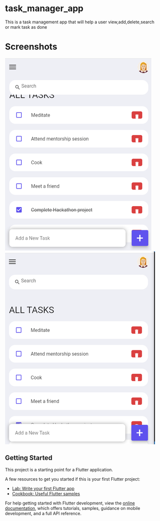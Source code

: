 # task_manager_app

This is a task management app that will help a user view,add,delete,search or mark task as done

# Screenshots

![alt text](<Screenshot (1598).png>)
![alt text](<Screenshot (1597).png>)



## Getting Started

This project is a starting point for a Flutter application.

A few resources to get you started if this is your first Flutter project:

- [Lab: Write your first Flutter app](https://docs.flutter.dev/get-started/codelab)
- [Cookbook: Useful Flutter samples](https://docs.flutter.dev/cookbook)

For help getting started with Flutter development, view the
[online documentation](https://docs.flutter.dev/), which offers tutorials,
samples, guidance on mobile development, and a full API reference.
